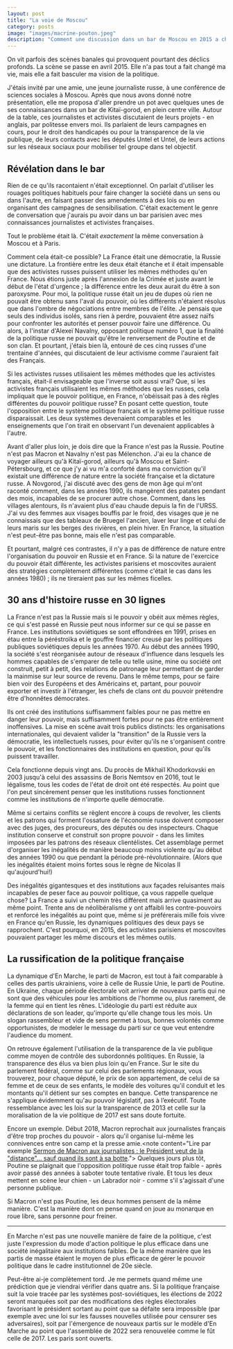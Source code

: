 ```yaml
---
layout: post
title: "La voie de Moscou"
category: posts
image: "images/macrine-pouton.jpeg"
description: "Comment une discussion dans un bar de Moscou en 2015 a changé ma vision de la politique française."
---
```


On vit parfois des scènes banales qui provoquent pourtant des déclics profonds. La scène se passe en avril 2015. Elle n'a pas tout a fait changé ma vie, mais elle a fait basculer ma vision de la politique. 

J'étais invité par une amie, une jeune journaliste russe, à une conférence de sciences sociales à Moscou. Après que nous avons donné notre présentation, elle me proposa d'aller prendre un pot avec quelques unes de ses connaissances dans un bar de Kitaï-gorod, en plein centre ville. Autour de la table, ces journalistes et activistes discutaient de leurs projets - en anglais, par politesse envers moi. Ils parlaient de leurs campagnes en cours, pour le droit des handicapés ou pour la transparence de la vie publique, de leurs contacts avec les députés Untel et Untel, de leurs actions sur les réseaux sociaux pour mobiliser tel groupe dans tel objectif.

## Révélation dans le bar

Rien de ce qu'ils racontaient n'était exceptionnel. On parlait d'utiliser les rouages politiques habituels pour faire changer la société dans un sens ou dans l'autre, en faisant passer des amendements à des lois ou en organisant des campagnes de sensibilisation. C'était exactement le genre de conversation que j'aurais pu avoir dans un bar parisien avec mes connaissances journalistes et activistes françaises. 

Tout le problème était là. C'était _exactement_ la même conversation à Moscou et à Paris.

Comment cela était-ce possible? La France était une démocratie, la Russie une dictature. La frontière entre les deux était étanche et il était impensable que des activistes russes puissent utiliser les mêmes méthodes qu'en France. Nous étions juste après l'annexion de la Crimée et juste avant le début de l'état d'urgence ; la différence entre les deux aurait du être à son paroxysme. Pour moi, la politique russe était un jeu de dupes où rien ne pouvait être obtenu sans l'aval du pouvoir, où les différents n'étaient résolus que dans l'ombre de négociations entre membres de l'élite. Je pensais que seuls des individus isolés, sans rien à perdre, pouvaient être assez naïfs pour confronter les autorités et penser pouvoir faire une différence. Ou alors, à l'instar d'Alexeï Navalny, opposant politique numéro 1, que la finalité de la politique russe ne pouvait qu'être le renversement de Poutine et de son clan. Et pourtant, j'étais bien là, entouré de ces cinq russes d'une trentaine d'années, qui discutaient de leur activisme comme l'auraient fait des Français.

Si les activistes russes utilisaient les mêmes méthodes que les activistes français, était-il envisageable que l'inverse soit aussi vrai? Que, si les activistes français utilisaient les mêmes méthodes que les russes, cela impliquait que le pouvoir politique, en France, n'obéissait pas à des règles différentes du pouvoir politique russe? En posant cette question, toute l'opposition entre le système politique français et le système politique russe disparaissait. Les deux systèmes devenaient comparables et les enseignements que l'on tirait en observant l'un devenaient applicables à l'autre.

Avant d'aller plus loin, je dois dire que la France n'est pas la Russie. Poutine n'est pas Macron et Navalny n'est pas Mélenchon. J'ai eu la chance de voyager ailleurs qu'à Kitaï-gorod, ailleurs qu'à Moscou et Saint-Pétersbourg, et ce que j'y ai vu m'a conforté dans ma conviction qu'il existait une différence de nature entre la société française et la dictature russe.<note content="Pour le détail de mes compétences en russologie: Je ne parle pas russe, j'ai visité la Russie en 2000, puis traversé la Russie, l'Ukraine, la Géorgie et l'Arménie en voiture en 2008/2009. Depuis 2014, je voyage à Moscou régulièrement et je donne cours à la HSE. J'ai donné en 2016 une conférence à TASS, une agence de presse étatique, introduite par Fyodor Lukyanov, directeur de recherche au club Valdai, ce qui devrait suffire aux dingos pour dire que je suis un agent de Poutine."> A Novgorod, j'ai discuté avec des gens de mon âge qui m'ont raconté comment, dans les années 1990, ils mangèrent des patates pendant des mois, incapables de se procurer autre chose. Comment, dans les villages alentours, ils n'avaient plus d'eau chaude depuis la fin de l'URSS. J'ai vu des femmes aux visages bouffis par le froid, des visages que je ne connaissais que des tableaux de Bruegel l'ancien, laver leur linge et celui de leurs maris sur les berges des rivières, en plein hiver. En France, la situation n'est peut-être pas bonne, mais elle n'est pas comparable. 

Et pourtant, malgré ces contrastes, il n'y a pas de différence de nature entre l'organisation du pouvoir en Russie et en France. Si la nature de l'exercice du pouvoir était différente, les activistes parisiens et moscovites auraient des stratégies complètement différentes (comme c'était le cas dans les années 1980) ; ils ne tireraient pas sur les mêmes ficelles.

## 30 ans d'histoire russe en 30 lignes

La France n'est pas la Russie mais si le pouvoir y obéit aux mêmes règles, ce qui s'est passé en Russie peut nous informer sur ce qui se passe en France. Les institutions soviétiques se sont effondrées en 1991, prises en étau entre la péréstroïka et le gouffre financier creusé par les politiques publiques soviétiques depuis les années 1970. Au début des années 1990, la société s'est réorganisée autour de réseaux d'influence dans lesquels les hommes capables de s'emparer de telle ou telle usine, mine ou société ont construit, petit à petit, des relations de patronage leur permettant de garder la mainmise sur leur source de revenu. Dans le même temps, pour se faire bien voir des Européens et des Américains et, partant, pour pouvoir exporter et investir à l'étranger, les chefs de clans ont du pouvoir prétendre être d'honnêtes démocrates. 

Ils ont créé des institutions suffisamment faibles pour ne pas mettre en danger leur pouvoir, mais suffisamment fortes pour ne pas être entièrement inoffensives. La mise en scène avait trois publics distincts: les organisations internationales, qui devaient valider la "transition" de la Russie vers la démocratie, les intellectuels russes, pour éviter qu'ils ne s'organisent contre le pouvoir, et les fonctionnaires des institutions en question, pour qu'ils puissent travailler. 

Cela fonctionne depuis vingt ans. Du procès de Mikhaïl Khodorkovski en 2003 jusqu'à celui des assassins de Boris Nemtsov en 2016, tout le légalisme, tous les codes de l'état de droit ont été respectés. Au point que l'on peut sincèrement penser que les institutions russes fonctionnent comme les institutions de n'importe quelle démocratie.

Même si certains conflits se règlent encore à coups de revolver, les clients et les patrons qui forment l'ossature de l'économie russe doivent composer avec des juges, des procureurs, des députés ou des inspecteurs. Chaque institution conserve et construit son propre pouvoir - dans les limites imposées par les patrons des réseaux clientélistes. Cet assemblage permet d'organiser les inégalités de manière beaucoup moins violente qu'au début des années 1990 ou que pendant la période pré-révolutionnaire. (Alors que les inégalités étaient moins fortes sous le règne de Nicolas II qu'aujourd'hui!<note content="Lindert, Peter H., and Steven Nafziger. [_Russian inequality on the eve of revolution._](https://pdfs.semanticscholar.org/b8af/8d1329178ef2a007240f2ce0d9a62bb5b5be.pdf) The Journal of Economic History 74.3 (2014): 767-798.">)

Des inégalités gigantesques et des institutions aux façades reluisantes mais incapables de peser face au pouvoir politique, ça vous rappelle quelque chose? La France a suivi un chemin très différent mais arrive quasiment au même point. Trente ans de néolibéralisme y ont affaibli les contre-pouvoirs et renforcé les inégalités au point que, même si je préférerais mille fois vivre en France qu'en Russie, les dynamiques politiques des deux pays se rapprochent. C'est pourquoi, en 2015, des activistes parisiens et moscovites pouvaient partager les même discours et les mêmes outils.

## La russification de la politique française

La dynamique d'En Marche, le parti de Macron, est tout à fait comparable à celles des partis ukrainiens, voire à celle de Russie Unie, le parti de Poutine. En Ukraine, chaque période électorale voit arriver de nouveaux partis qui ne sont que des véhicules pour les ambitions de l'homme ou, plus rarement, de la femme qui en tient les rênes. L'idéologie du parti est réduite aux déclarations de son leader, qu'importe qu'elle change tous les mois. Un slogan rassembleur et vide de sens permet à tous, bonnes volontés comme opportunistes, de modeler le message du parti sur ce que veut entendre l'audience du moment.

On retrouve également l'utilisation de la transparence de la vie publique comme moyen de contrôle des subordonnés politiques. En Russie, la transparence des élus va bien plus loin qu'en France. Sur le site du parlement fédéral, comme sur celui des parlements régionaux, vous trouverez, pour chaque député, le prix de son appartement, de celui de sa femme et de ceux de ses enfants, le modèle des voitures qu'il conduit et les montants qu'il détient sur ses comptes en banque. Cette transparence ne s'applique évidemment qu'au pouvoir législatif, pas à l’exécutif. Toute ressemblance avec les lois sur la transparence de 2013 et celle sur la moralisation de la vie politique de 2017 est sans doute fortuite.<note content="Sur la manière dont la loi de 2017 épargne l'éxecutif, lire [Moralisation de la vie politique : lavage express](http://www.liberation.fr/france/2017/07/26/moralisation-de-la-vie-politique-lavage-express_1586475).">

Encore un exemple. Début 2018, Macron reprochait aux journalistes français d'être trop proches du pouvoir - alors qu'il organise lui-même les connivences entre son camp et la presse amie.<note content="Lire par exemple [Sermon de Macron aux journalistes : le Président veut de la "distance"… sauf quand ils sont à sa botte](https://www.marianne.net/politique/sermon-de-macron-aux-journalistes-le-president-veut-de-la-distance-sauf-quand-ils-sont-sa)."> Quelques jours plus tôt, Poutine se plaignait que l'opposition politique russe était trop faible - après avoir passé des années à saboter toute tentative rivale.<note content="« Un homme tond la pelouse et se plaint du manque d'herbe », comme l'écrivit fort à propos le journaliste britannique Shaun Walker [sur Twitter](https://twitter.com/shaunwalker7/status/941260217488216064)."> Et tous les deux mettent en scène leur chien - un Labrador noir<note content="Celui de Poutine est mort en 2014."> - comme s'il s'agissait d'une personne publique.

Si Macron n'est pas Poutine, les deux hommes pensent de la même manière. C'est la manière dont on pense quand on joue au monarque en roue libre, sans personne pour freiner.

***

En Marche n'est pas une nouvelle manière de faire de la politique, c'est juste l'expression du mode d'action politique le plus efficace dans une société inégalitaire aux institutions faibles. De la même manière que les partis de masse étaient le moyen de plus efficace de gérer le pouvoir politique dans le cadre institutionnel de 20e siècle.

Peut-être ai-je complètement tord. Je me permets quand même une prédiction que je viendrai vérifier dans quatre ans. Si la politique française suit la voie tracée par les systèmes post-soviétiques, les élections de 2022 seront marquées soit par des modifications des règles électorales favorisant le président sortant au point que sa défaite sera impossible (par exemple avec une loi sur les fausses nouvelles utilisée pour censurer ses adversaires), soit par l'émergence de nouveaux partis sur le modèle d'En Marche au point que l'assemblée de 2022 sera renouvelée comme le fût celle de 2017. Les paris sont ouverts.